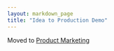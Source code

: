 ```yaml
---
layout: markdown_page
title: "Idea to Production Demo"
---
```


Moved to [Product Marketing](https://github.com/daijapan/test/tree/master/marketing/product-marketing/demo/index.html.md)